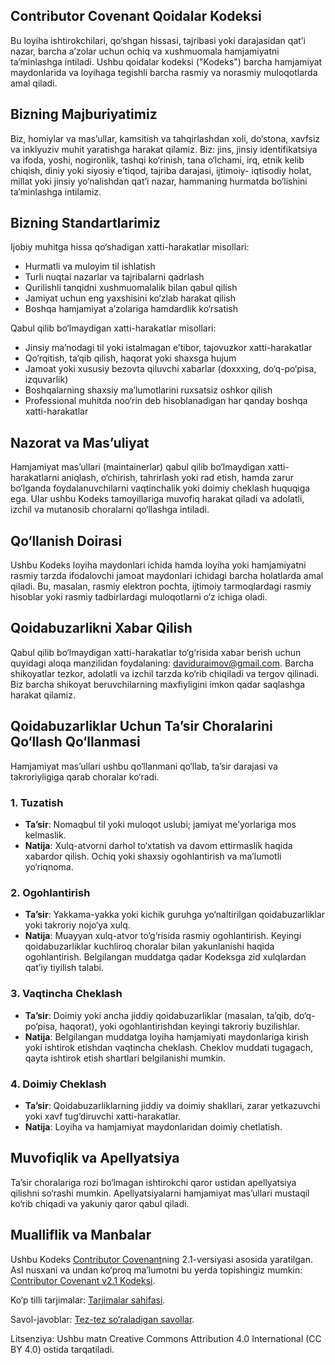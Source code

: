 ## Contributor Covenant Qoidalar Kodeksi

Bu loyiha ishtirokchilari, qo‘shgan hissasi, tajribasi yoki darajasidan qat’i nazar, barcha a’zolar uchun ochiq va xushmuomala hamjamiyatni ta’minlashga intiladi. Ushbu qoidalar kodeksi ("Kodeks") barcha hamjamiyat maydonlarida va loyihaga tegishli barcha rasmiy va norasmiy muloqotlarda amal qiladi.

## Bizning Majburiyatimiz

Biz, homiylar va mas’ullar, kamsitish va tahqirlashdan xoli, do‘stona, xavfsiz va inklyuziv muhit yaratishga harakat qilamiz. Biz: jins, jinsiy identifikatsiya va ifoda, yoshi, nogironlik, tashqi ko‘rinish, tana o‘lchami, irq, etnik kelib chiqish, diniy yoki siyosiy e’tiqod, tajriba darajasi, ijtimoiy- iqtisodiy holat, millat yoki jinsiy yo‘nalishdan qat’i nazar, hammaning hurmatda bo‘lishini ta’minlashga intilamiz.

## Bizning Standartlarimiz

Ijobiy muhitga hissa qo‘shadigan xatti-harakatlar misollari:

- Hurmatli va muloyim til ishlatish
- Turli nuqtai nazarlar va tajribalarni qadrlash
- Qurilishli tanqidni xushmuomalalik bilan qabul qilish
- Jamiyat uchun eng yaxshisini ko‘zlab harakat qilish
- Boshqa hamjamiyat a’zolariga hamdardlik ko‘rsatish

Qabul qilib bo‘lmaydigan xatti-harakatlar misollari:

- Jinsiy ma’nodagi til yoki istalmagan e’tibor, tajovuzkor xatti-harakatlar
- Qo‘rqitish, ta’qib qilish, haqorat yoki shaxsga hujum
- Jamoat yoki xususiy bezovta qiluvchi xabarlar (doxxxing, do‘q-po‘pisa, izquvarlik)
- Boshqalarning shaxsiy ma’lumotlarini ruxsatsiz oshkor qilish
- Professional muhitda noo‘rin deb hisoblanadigan har qanday boshqa xatti-harakatlar

## Nazorat va Mas’uliyat

Hamjamiyat mas’ullari (maintainerlar) qabul qilib bo‘lmaydigan xatti-harakatlarni aniqlash, o‘chirish, tahrirlash yoki rad etish, hamda zarur bo‘lganda foydalanuvchilarni vaqtinchalik yoki doimiy cheklash huquqiga ega. Ular ushbu Kodeks tamoyillariga muvofiq harakat qiladi va adolatli, izchil va mutanosib choralarni qo‘llashga intiladi.

## Qo‘llanish Doirasi

Ushbu Kodeks loyiha maydonlari ichida hamda loyiha yoki hamjamiyatni rasmiy tarzda ifodalovchi jamoat maydonlari ichidagi barcha holatlarda amal qiladi. Bu, masalan, rasmiy elektron pochta, ijtimoiy tarmoqlardagi rasmiy hisoblar yoki rasmiy tadbirlardagi muloqotlarni o‘z ichiga oladi.

## Qoidabuzarlikni Xabar Qilish

Qabul qilib bo‘lmaydigan xatti-harakatlar to‘g‘risida xabar berish uchun quyidagi aloqa manzilidan foydalaning: daviduraimov@gmail.com. Barcha shikoyatlar tezkor, adolatli va izchil tarzda ko‘rib chiqiladi va tergov qilinadi. Biz barcha shikoyat beruvchilarning maxfiyligini imkon qadar saqlashga harakat qilamiz.

## Qoidabuzarliklar Uchun Ta’sir Choralarini Qo‘llash Qo‘llanmasi

Hamjamiyat mas’ullari ushbu qo‘llanmani qo‘llab, ta’sir darajasi va takroriyligiga qarab choralar ko‘radi.

### 1. Tuzatish

- **Ta’sir**: Nomaqbul til yoki muloqot uslubi; jamiyat me’yorlariga mos kelmaslik.
- **Natija**: Xulq-atvorni darhol to‘xtatish va davom ettirmaslik haqida xabardor qilish. Ochiq yoki shaxsiy ogohlantirish va ma’lumotli yo‘riqnoma.

### 2. Ogohlantirish

- **Ta’sir**: Yakkama-yakka yoki kichik guruhga yo‘naltirilgan qoidabuzarliklar yoki takroriy nojo‘ya xulq.
- **Natija**: Muayyan xulq-atvor to‘g‘risida rasmiy ogohlantirish. Keyingi qoidabuzarliklar kuchliroq choralar bilan yakunlanishi haqida ogohlantirish. Belgilangan muddatga qadar Kodeksga zid xulqlardan qat’iy tiyilish talabi.

### 3. Vaqtincha Cheklash

- **Ta’sir**: Doimiy yoki ancha jiddiy qoidabuzarliklar (masalan, ta’qib, do‘q-po‘pisa, haqorat), yoki ogohlantirishdan keyingi takroriy buzilishlar.
- **Natija**: Belgilangan muddatga loyiha hamjamiyati maydonlariga kirish yoki ishtirok etishdan vaqtincha cheklash. Cheklov muddati tugagach, qayta ishtirok etish shartlari belgilanishi mumkin.

### 4. Doimiy Cheklash

- **Ta’sir**: Qoidabuzarliklarning jiddiy va doimiy shakllari, zarar yetkazuvchi yoki xavf tug‘diruvchi xatti-harakatlar.
- **Natija**: Loyiha va hamjamiyat maydonlaridan doimiy chetlatish.

## Muvofiqlik va Apellyatsiya

Ta’sir choralariga rozi bo‘lmagan ishtirokchi qaror ustidan apellyatsiya qilishni so‘rashi mumkin. Apellyatsiyalarni hamjamiyat mas’ullari mustaqil ko‘rib chiqadi va yakuniy qaror qabul qiladi.

## Mualliflik va Manbalar

Ushbu Kodeks [Contributor Covenant](https://www.contributor-covenant.org)ning 2.1-versiyasi asosida yaratilgan. Asl nusxani va undan ko‘proq ma’lumotni bu yerda topishingiz mumkin: [Contributor Covenant v2.1 Kodeksi](https://www.contributor-covenant.org/version/2/1/code_of_conduct/).

Ko‘p tilli tarjimalar: [Tarjimalar sahifasi](https://www.contributor-covenant.org/translations).

Savol-javoblar: [Tez-tez so‘raladigan savollar](https://www.contributor-covenant.org/faq).

Litsenziya: Ushbu matn Creative Commons Attribution 4.0 International (CC BY 4.0) ostida tarqatiladi.
